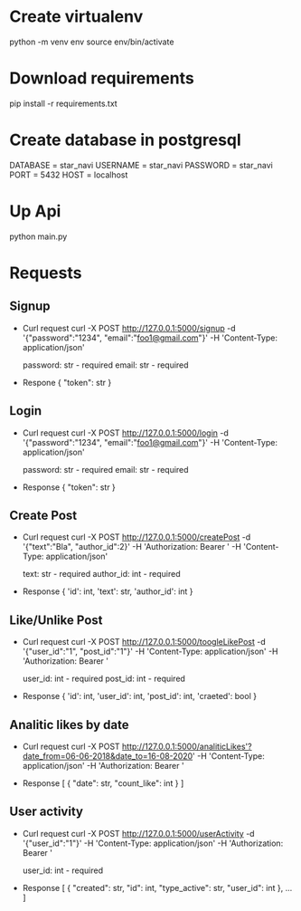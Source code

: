 # Create virtualenv

python -m venv env
source env/bin/activate

# Download requirements

pip install -r requirements.txt

# Create database in postgresql

DATABASE = star_navi
USERNAME = star_navi
PASSWORD = star_navi
PORT = 5432
HOST = localhost

# Up Api

python main.py

# Requests

## Signup

- Curl request
  curl -X POST http://127.0.0.1:5000/signup -d '{"password":"1234", "email":"foo1@gmail.com"}' -H 'Content-Type: application/json'

  password: str - required
  email: str - required

- Respone
  {
  "token": str
  }

## Login

- Curl request
  curl -X POST http://127.0.0.1:5000/login -d '{"password":"1234", "email":"foo1@gmail.com"}' -H 'Content-Type: application/json'

  password: str - required
  email: str - required

- Response
  {
  "token": str
  }

## Create Post

- Curl request
  curl -X POST http://127.0.0.1:5000/createPost -d '{"text":"Bla", "author_id":2}' -H 'Authorization: Bearer <JWT>' -H 'Content-Type: application/json'

  text: str - required
  author_id: int - required

- Response
  {
  'id': int,
  'text': str,
  'author_id': int
  }

## Like/Unlike Post

- Curl request
  curl -X POST http://127.0.0.1:5000/toogleLikePost -d '{"user_id":"1", "post_id":"1"}' -H 'Content-Type: application/json' -H 'Authorization: Bearer <JWT>'

  user_id: int - required
  post_id: int - required

- Response
  {
  'id': int,
  'user_id': int,
  'post_id': int,
  'craeted': bool
  }

## Analitic likes by date

- Curl request
  curl -X POST http://127.0.0.1:5000/analiticLikes'?date_from=06-06-2018&date_to=16-08-2020' -H 'Content-Type: application/json' -H 'Authorization: Bearer <JWT>'

- Response
  [
  {
  "date": str,
  "count_like": int
  }
  ]

## User activity

- Curl request
  curl -X POST http://127.0.0.1:5000/userActivity -d '{"user_id":"1"}' -H 'Content-Type: application/json' -H 'Authorization: Bearer <JWT>'

  user_id: int - required

- Response
  [
  {
  "created": str,
  "id": int,
  "type_active": str,
  "user_id": int
  },
  ...
  ]
